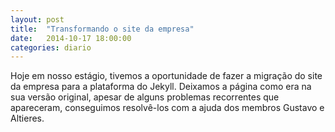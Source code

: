 ```yaml
---
layout: post
title:  "Transformando o site da empresa"
date:   2014-10-17 18:00:00
categories: diario
---
```

Hoje em nosso estágio, tivemos a oportunidade de fazer a migração do site da empresa para a plataforma do Jekyll. Deixamos a página como era na sua versão original, apesar de alguns problemas recorrentes que apareceram, conseguimos resolvê-los com a ajuda dos membros Gustavo e Altieres.